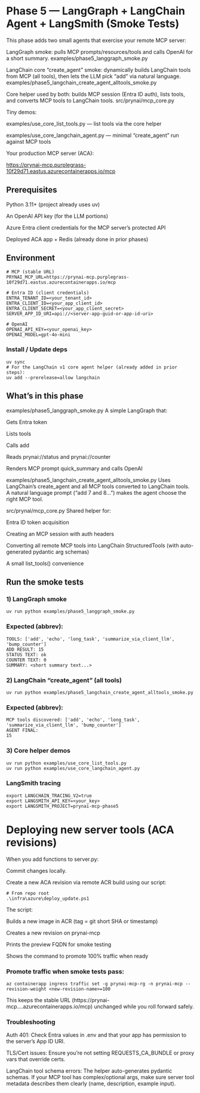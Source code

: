 # Phase 5 — LangGraph + LangChain Agent + LangSmith (Smoke Tests)

This phase adds two small agents that exercise your remote MCP server:

LangGraph smoke: pulls MCP prompts/resources/tools and calls OpenAI for a short summary.
examples/phase5_langgraph_smoke.py

LangChain core “create_agent” smoke: dynamically builds LangChain tools from MCP (all tools), then lets the LLM pick “add” via natural language.
examples/phase5_langchain_create_agent_alltools_smoke.py

Core helper used by both: builds MCP session (Entra ID auth), lists tools, and converts MCP tools to LangChain tools.
src/prynai/mcp_core.py

Tiny demos:

examples/use_core_list_tools.py — list tools via the core helper

examples/use_core_langchain_agent.py — minimal “create_agent” run against MCP tools

Your production MCP server (ACA):

https://prynai-mcp.purplegrass-10f29d71.eastus.azurecontainerapps.io/mcp

## Prerequisites

Python 3.11+ (project already uses uv)

An OpenAI API key (for the LLM portions)

Azure Entra client credentials for the MCP server’s protected API

Deployed ACA app + Redis (already done in prior phases)


## Environment

```
# MCP (stable URL)
PRYNAI_MCP_URL=https://prynai-mcp.purplegrass-10f29d71.eastus.azurecontainerapps.io/mcp

# Entra ID (client credentials)
ENTRA_TENANT_ID=<your_tenant_id>
ENTRA_CLIENT_ID=<your_app_client_id>
ENTRA_CLIENT_SECRET=<your_app_client_secret>
SERVER_APP_ID_URI=api://<server-app-guid-or-app-id-uri>

# OpenAI
OPENAI_API_KEY=<your_openai_key>
OPENAI_MODEL=gpt-4o-mini

```

### Install / Update deps

```
uv sync
# For the LangChain v1 core agent helper (already added in prior steps):
uv add --prerelease=allow langchain

```
## What’s in this phase

examples/phase5_langgraph_smoke.py
A simple LangGraph that:

Gets Entra token

Lists tools

Calls add

Reads prynai://status and prynai://counter

Renders MCP prompt quick_summary and calls OpenAI

examples/phase5_langchain_create_agent_alltools_smoke.py
Uses LangChain’s create_agent and all MCP tools converted to LangChain tools. A natural language prompt (“add 7 and 8…”) makes the agent choose the right MCP tool.

src/prynai/mcp_core.py
Shared helper for:

Entra ID token acquisition

Creating an MCP session with auth headers

Converting all remote MCP tools into LangChain StructuredTools (with auto-generated pydantic arg schemas)

A small list_tools() convenience

## Run the smoke tests

### 1) LangGraph smoke

```
uv run python examples/phase5_langgraph_smoke.py
```

### Expected (abbrev):
```
TOOLS: ['add', 'echo', 'long_task', 'summarize_via_client_llm', 'bump_counter']
ADD RESULT: 15
STATUS TEXT: ok
COUNTER TEXT: 0
SUMMARY: <short summary text...>
```

### 2) LangChain “create_agent” (all tools)
```
uv run python examples/phase5_langchain_create_agent_alltools_smoke.py
```

### Expected (abbrev):
```
MCP tools discovered: ['add', 'echo', 'long_task', 'summarize_via_client_llm', 'bump_counter']
AGENT FINAL:
15
```

### 3) Core helper demos
```
uv run python examples/use_core_list_tools.py
uv run python examples/use_core_langchain_agent.py
```

### LangSmith tracing
```
export LANGCHAIN_TRACING_V2=true
export LANGSMITH_API_KEY=<your_key>
export LANGSMITH_PROJECT=prynai-mcp-phase5
```

# Deploying new server tools (ACA revisions)

When you add functions to server.py:

Commit changes locally.

Create a new ACA revision via remote ACR build using our script:

```
# From repo root
.\infra\azure\deploy_update.ps1
```

The script:

Builds a new image in ACR (tag = git short SHA or timestamp)

Creates a new revision on prynai-mcp

Prints the preview FQDN for smoke testing

Shows the command to promote 100% traffic when ready

### Promote traffic when smoke tests pass:
```
az containerapp ingress traffic set -g prynai-mcp-rg -n prynai-mcp --revision-weight <new-revision-name>=100
```

This keeps the stable URL (https://prynai-mcp....azurecontainerapps.io/mcp) unchanged while you roll forward safely.

### Troubleshooting

Auth 401: Check Entra values in .env and that your app has permission to the server’s App ID URI.

TLS/Cert issues: Ensure you’re not setting REQUESTS_CA_BUNDLE or proxy vars that override certs.

LangChain tool schema errors: The helper auto-generates pydantic schemas. If your MCP tool has complex/optional args, make sure server tool metadata describes them clearly (name, description, example input).

